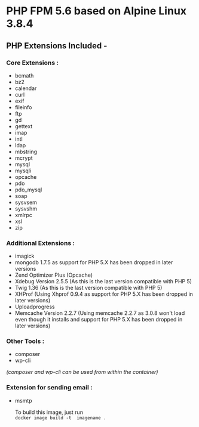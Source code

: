 # PHP FPM 5.6 based on Alpine Linux 3.8.4

## PHP Extensions Included -

### Core Extensions :

* bcmath
* bz2
* calendar
* curl
* exif
* fileinfo
* ftp
* gd
* gettext
* imap
* intl
* ldap
* mbstring
* mcrypt
* mysql
* mysqli
* opcache
* pdo
* pdo_mysql
* soap
* sysvsem
* sysvshm
* xmlrpc
* xsl
* zip

### Additional Extensions :

* imagick
* mongodb 1.7.5 as support for PHP 5.X has been dropped in later versions
* Zend Optimizer Plus (Opcache)
* Xdebug Version 2.5.5 (As this is the last version compatible with PHP 5)
* Twig 1.36 (As this is the last version compatible with PHP 5)
* XHProf (Using Xhprof 0.9.4 as support for PHP 5.X has been dropped in later versions)
* Uploadprogress
* Memcache Version 2.2.7 (Using memcache 2.2.7 as 3.0.8 won't load even though it installs and support for PHP 5.X has been dropped in later versions)


### Other Tools :
* composer
* wp-cli

<em>(composer and wp-cli can be used from within the container)</em>


### Extension for sending email :

* msmtp

  To build this image, just run  
```docker image build -t  imagename .```
